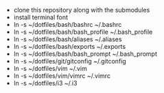 - clone this repository along with the submodules
- install terminal font
- ln -s ~/dotfiles/bash/bashrc ~/.bashrc
- ln -s ~/dotfiles/bash/bash_profile ~/.bash_profile
- ln -s ~/dotfiles/bash/aliases ~/.aliases
- ln -s ~/dotfiles/bash/exports ~/.exports
- ln -s ~/dotfiles/bash/bash_prompt ~/.bash_prompt
- ln -s ~/dotfiles/git/gitconfig ~/.gitconfig
- ln -s ~/dotfiles/vim ~/.vim
- ln -s ~/dotfiles/vim/vimrc ~/.vimrc
- ln -s ~/dotfiles/i3 ~/.i3